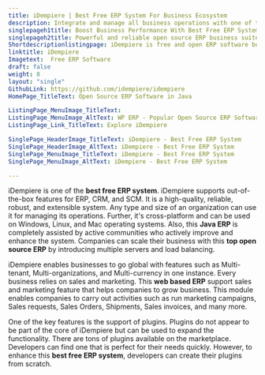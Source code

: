 ```yaml
---
title: iDempiere | Best Free ERP System For Business Ecosystem
description: Integrate and manage all business operations with one of the top open source ERP software. iDempiere provides out of the box features for CRM and SCM.
singlepageh1title: Boost Business Performance With Best Free ERP System
singlepageh2title: Powerful and reliable open source ERP business suite. Integrated with customer relationship management (CRM) and supply chain management (SCM) capabilities.
Shortdescriptionlistingpage: iDempiere is free and open ERP software built on Java. Integrated with modern customer relationship management (CRM) and supply chain management (SCM) features.
linktitle: iDempiere
Imagetext:  Free ERP Software 
draft: false
weight: 8
layout: "single"
GithubLink: https://github.com/idempiere/idempiere
HomePage_TitleText: Open Source ERP Software in Java

ListingPage_MenuImage_TitleText: 
ListingPage_MenuImage_AltText: WP ERP - Popular Open Source ERP Software
ListingPage_Link_TitleText: Explore iDempiere

SinglePage_HeaderImage_TitleText: iDempiere - Best Free ERP System
SinglePage_HeaderImage_AltText: iDempiere - Best Free ERP System
SinglePage_MenuImage_TitleText: iDempiere - Best Free ERP System
SinglePage_MenuImage_AltText: iDempiere - Best Free ERP System

---
```


iDempiere is one of the **best free ERP system**. iDempiere supports out-of-the-box features for ERP, CRM, and SCM. It is a high-quality, reliable, robust, and extensible system. Any type and size of an organization can use it for managing its operations. Further, it's cross-platform and can be used on Windows, Linux, and Mac operating systems. Also, this **Java ERP** is completely assisted by active communities who actively improve and enhance the system. Companies can scale their business with this **top open source ERP** by introducing multiple servers and load balancing.

iDempiere enables businesses to go global with features such as Multi-tenant, Multi-organizations, and Multi-currency in one instance. Every business relies on sales and marketing. This **web based ERP** support sales and marketing feature that helps companies to grow business. This module enables companies to carry out activities such as run marketing campaigns, Sales requests, Sales Orders, Shipments, Sales invoices, and many more.

One of the key features is the support of plugins. Plugins do not appear to be part of the core of iDempiere but can be used to expand the functionality. There are tons of plugins available on the marketplace. Developers can find one that is perfect for their needs quickly. However, to enhance this **best free ERP system**, developers can create their plugins from scratch.